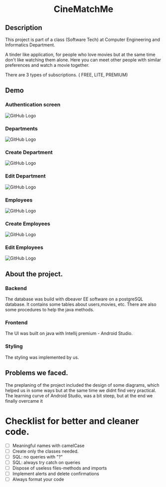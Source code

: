<h1 align="center">CineMatchMe</h1>


## Description
This project is part of a class (Software Tech) at Computer Engineering and Informatics Department.

A tinder like application, for people who love movies but at the same time don't like watching them alone. Here you can meet other people with similar preferences and watch a movie together.

There are 3 types of subscriptions. ( FREE, LITE, PREMIUM) 

## Demo 

### Authentication screen ###


![GitHub Logo](/images/Login.jpg)


### Departments ###

![GitHub Logo](/images/Departments.jpg)


### Create Department ###

![GitHub Logo](/images/CreateDepartment.jpg)


### Edit Department ###

![GitHub Logo](/images/EditDepartment.jpg)


### Employees ###

![GitHub Logo](/images/Employees.jpg)



### Create Employees ###

![GitHub Logo](/images/CreateEmployee.jpg)



### Edit Employees ###

![GitHub Logo](/images/EditEmployee.jpg)

## About the project.

### Backend 

The database was build with dbeaver EE software on a postgreSQL database. It contains some tables about users,movies, etc. There are also some procedures to help the java methods.

### Frontend

The UI was built on java with Intellij premium - Android Studio.

### Styling

The styling was implemented by us.

## Problems we faced.

The preplaning of the project included the design of some diagrams, which helped us in some ways but at the same time we didnt find very practical.
The learning curve of Android Studio, was a bit steep, but at the end we finally overcame it


# Checklist for better and cleaner code.

* [ ] Meaningful names with camelCase
* [ ] Create only the classes needed.
* [ ] SQL: no queries with "?"
* [ ] SQL: always try catch on queries
* [ ] Dispose of useless files-methods and imports
* [ ] Implement alerts and delete confirmations
* [ ] Always format your code
